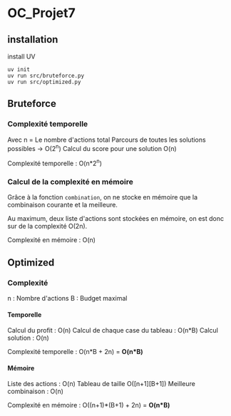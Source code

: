 # OC_Projet7

## installation
 install UV 
 
 ```shell 
 uv init
 uv run src/bruteforce.py
 uv run src/optimized.py
 ```
 

## Bruteforce 
### Complexité temporelle
Avec n = Le nombre d'actions total 
Parcours de toutes les solutions possibles -> O(2<sup>n</sup>)
Calcul du score pour une solution O(n)

Complexité temporelle : O(n*2<sup>n</sup>)

### Calcul de la complexité en mémoire
Grâce à la fonction `combination`, on ne stocke en mémoire que la combinaison courante et la meilleure. 

Au maximum, deux liste d'actions sont stockées en mémoire, on est donc sur de la complexité O(2n). 

Complexité en mémoire : O(n)

## Optimized

### Complexité 
n : Nombre d'actions
B : Budget maximal
#### Temporelle 
Calcul du profit : O(n) 
Calcul de chaque case du tableau : O(n*B) 
Calcul solution : O(n) 

Complexité temporelle : O(n\*B + 2n) = **O(n\*B)**

#### Mémoire
Liste des actions : O(n) 
Tableau de taille O([n+1][B+1]) 
Meilleure combinaison : O(n)

Complexité en mémoire : O((n+1)\*(B+1) + 2n) = **O(n\*B)**
